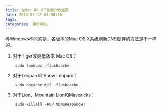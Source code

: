 ```yaml
---
title: 在Mac OS X下刷新DNS缓存
date: 2014-03-12 01:50:56
tags:
categories: 果粉手札
---
```


与Windows不同的是，各版本的Mac OS X系统刷新DNS缓存的方法是不一样的。

1. 对于Tiger或更低版本 Mac OS：

		sudo lookupd -flushcache
	
2. 对于Leopard和Snow Leopard：

		sudo dscacheutil -flushcache
	
3. 对于Lion、Mountain Lion和Mavericks：

		sudo killall -HUP mDNSResponder
